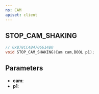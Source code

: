 ```yaml
---
ns: CAM
apiset: client
---
```

## STOP_CAM_SHAKING

```c
// 0xB78CC4B4706614B0
void STOP_CAM_SHAKING(Cam cam,BOOL p1);
```


## Parameters
* **cam**:
* **p1**:



